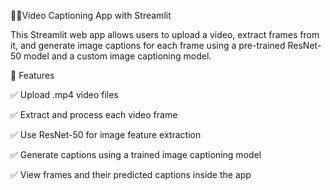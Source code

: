 🎥📸Video Captioning App with Streamlit


This Streamlit web app allows users to upload a video, extract frames from it, and generate image captions for each frame using a pre-trained ResNet-50 model and a custom image captioning model.



🚀 Features


✅ Upload .mp4 video files

✅ Extract and process each video frame

✅ Use ResNet-50 for image feature extraction

✅ Generate captions using a trained image captioning model

✅ View frames and their predicted captions inside the app

